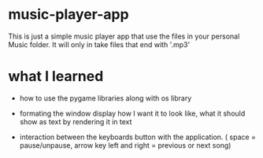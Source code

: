 # music-player-app

This is just a simple music player app that use the files in your personal Music folder. It will only in take files that end with '.mp3'

# what I learned

- how to use the pygame libraries along with os library

- formating the window display how I want it to look like, what it should show as text by rendering it in text

- interaction between the keyboards button with the application. ( space = pause/unpause, arrow key left and right = previous or next song)
